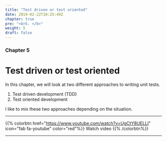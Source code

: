 ```yaml
---
title: "Test driven or test oriented"
date: 2019-02-22T10:25:49Z
chapter: true
pre: "<b>5. </b>"
weight: 5
draft: false
---
```


### Chapter 5

# Test driven or test oriented

In this chapter, we will look at two different approaches to writing unit tests. 

1. Test driven development (TDD)
2. Test oriented development

I like to mix these two approaches depending on the situation.

***
{{% colorbtn href="https://www.youtube.com/watch?v=UgCtY8UELLI" icon="fab fa-youtube" color="red"%}} Watch video {{% /colorbtn%}}
***
